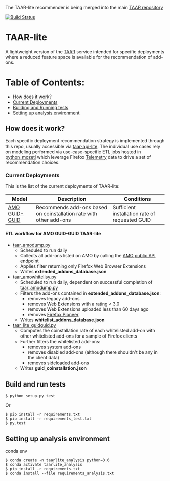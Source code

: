 The TAAR-lite recommender is being merged into the main [TAAR repository](https://github.com/mozilla/taar/)

[![Build Status](https://travis-ci.org/mozilla/taar-lite.svg?branch=master)](https://travis-ci.org/mozilla/taar-lite)

# TAAR-lite
A lightweight version of the [TAAR](https://github.com/mozilla/taar) service intended for specific deployments where a reduced feature space is available for the recommendation of add-ons.

Table of Contents:
==================

* [How does it work?](#how-does-it-work)
* [Current Deployments](#current-deployments)
* [Building and Running tests](#build-and-run-tests)
* [Setting up analysis environment](#setting-up-analysis-environment)

## How does it work?
Each specific deployment recommendation strategy is implemented through this repo, usually accessible via [taar-api-lite](https://github.com/mozilla/taar-api-lite). 
The individual use cases rely on modeling performed via use-case-specific ETL jobs hosted in [python_mozetl](https://github.com/mozilla/python_mozetl) which leverage Firefox [Telemetry](https://firefox-source-docs.mozilla.org/toolkit/components/telemetry/telemetry/data/common-ping.html)
data to drive a set of recommendation choices.

### Current Deployments
This is the list of the current deployments of TAAR-lite:

| Model | Description | Conditions |
|-------|-------------|------------|
[AMO GUID-GUID](https://github.com/mozilla/taar-lite) |Recommends add-ons based on coinstallation rate with other add-ons|Sufficient installation rate of requested GUID|

#### ETL workflow for AMO GUID-GUID TAAR-lite
* [taar_amodump.py](https://github.com/mozilla/python_mozetl/blob/master/mozetl/taar/taar_amodump.py)
	* Scheduled to run daily
	* Collects all add-ons listed on AMO by calling the [AMO public API](https://addons.mozilla.org/api/v3/addons/search/) endpoint
	* Applies filter returning only Firefox Web Browser Extensions
	* Writes __extended_addons_database.json__
* [taar_amowhitelisy.py](https://github.com/mozilla/python_mozetl/blob/master/mozetl/taar/taar_amowhitelist.py) 
	* Scheduled to run daily, dependent on successful completion of [taar_amodump.py](https://github.com/mozilla/python_mozetl/blob/master/mozetl/taar/taar_amodump.py) 
	* Filters the add-ons contained in __extended_addons_database.json__:
		* removes legacy add-ons
		* removes Web Extensions with a rating < 3.0
		* removes Web Extensions uploaded less than 60 days ago
		* removes [Firefox Pioneer](https://addons.mozilla.org/en-GB/firefox/addon/firefox-pioneer/?src=search)
	* Writes __whitelist_addons_database.json__
* [taar_lite_guidguid.py](https://github.com/mozilla/python_mozetl/blob/master/mozetl/taar/taar_lite_guidguid.py)
	* Computes the coinstallation rate of each whitelisted add-on with other whitelisted add-ons for a sample of Firefox clients
    * Further filters the whitelisted add-ons:
        * removes system add-ons
        * removes disabled add-ons (although there shouldn't be any in the client data)
        * removes sideloaded add-ons
	* Writes __guid_coinstallation.json__

## Build and run tests

    $ python setup.py test

Or

    $ pip install -r requirements.txt
    $ pip install -r requirements_test.txt
    $ py.test

## Setting up analysis environment

conda env

    $ conda create -n taarlite_analysis python=3.6
    $ conda activate taarlite_analysis
    $ pip install -r requirements.txt
    $ conda install --file requirements_analysis.txt
